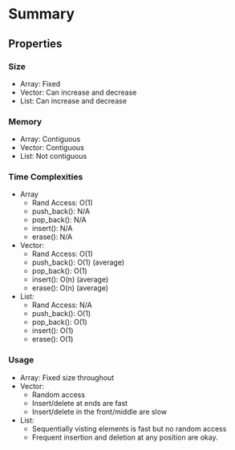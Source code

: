 # Summary

## Properties

### Size
* Array:    Fixed
* Vector:   Can increase and decrease
* List:     Can increase and decrease

### Memory
* Array:    Contiguous
* Vector:   Contiguous
* List:     Not contiguous

### Time Complexities
* Array
    - Rand Access:  O(1)
    - push_back():  N/A
    - pop_back():   N/A
    - insert():     N/A
    - erase():      N/A
* Vector:
    - Rand Access:  O(1)
    - push_back():  O(1) (average)
    - pop_back():   O(1)
    - insert():     O(n) (average)
    - erase():      O(n) (average)
* List:
    - Rand Access:  N/A
    - push_back():  O(1)
    - pop_back():   O(1)
    - insert():     O(1)
    - erase():      O(1)

### Usage
* Array:    Fixed size throughout
* Vector:   
    - Random access
    - Insert/delete at ends are fast
    - Insert/delete in the front/middle are slow
* List:
    - Sequentially visting elements is fast but no random access
    - Frequent insertion and deletion at any position are okay.